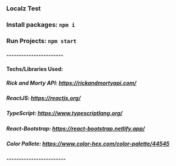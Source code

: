 ### Localz Test

### Install packages: `npm i`

### Run Projects: `npm start`

#### -----------------------

#### Techs/Libraries Used:

##### Rick and Morty API: https://rickandmortyapi.com/

##### ReactJS: https://reactjs.org/

##### TypeScript: https://www.typescriptlang.org/

##### React-Bootstrap: https://react-bootstrap.netlify.app/

##### Color Pallete: https://www.color-hex.com/color-palette/44545

#### ------------------------
